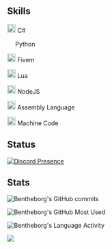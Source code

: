 ## Skills
<img width="20" src="https://cdn.icon-icons.com/icons2/2415/PNG/512/csharp_plain_logo_icon_146577.png" /> C#

<img width="15" src="https://external-content.duckduckgo.com/iu/?u=https%3A%2F%2Flogos-download.com%2Fwp-content%2Fuploads%2F2016%2F10%2FPython_logo_icon.png&f=1&nofb=1" /> Python

<img width="20" src="https://img.icons8.com/color/512/fivem.png" /> Fivem

<img width="20" src="https://upload.wikimedia.org/wikipedia/commons/c/cf/Lua-Logo.svg" /> Lua

<img width="20" src="https://upload.wikimedia.org/wikipedia/commons/thumb/d/d9/Node.js_logo.svg/1280px-Node.js_logo.svg.png" /> NodeJS

<img width="20" src="https://github.com/Bentheborg/Bentheborg/assets/90636511/dc8ac32d-30c4-4804-a4d1-03b77c43c222" /> Assembly Language

<img width="20" src="https://github.com/Bentheborg/Bentheborg/assets/90636511/a41d9660-0c04-4c09-b8a7-e1ad2b0e0303" /> Machine Code

## Status
[![Discord Presence](https://lanyard-profile-readme.vercel.app/api/422444198835257363?theme=transparent&bg=0d1117&animated=true&idleMessage=divent%20devin&borderRadius=15px&hideDiscrim=false)](https://discord.com/users/422444198835257363)

## Stats

![Bentheborg's GitHub commits](https://github-readme-streak-stats.herokuapp.com/?user=bentheborg&theme=transparent&hide_border=true)

![Bentheborg's GitHub Most Used](https://github-readme-stats-bentheborgs-projects.vercel.app/api/top-langs/?username=Bentheborg&layout=compact&theme=transparent&hide_border=true&size_weight=0.5&count_weight=0.5&langs_count=12)

![Bentheborg's Language Activity](https://github-readme-stats.vercel.app/api/wakatime?username=Bentheborg&theme=transparent&v=2&hide_border=true&custom_title=Language%20Time:&hide=other)

![](https://komarev.com/ghpvc/?username=Bentheborg&color=blue)
